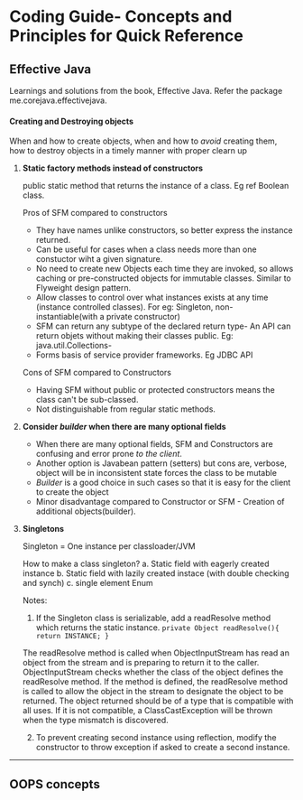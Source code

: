 Coding Guide- Concepts and Principles for Quick Reference
=======================================================

## Effective Java

Learnings and solutions from the book, Effective Java. Refer the package me.corejava.effectivejava.

#### Creating and Destroying objects

When and how to create objects, when and how to *avoid* creating them, how to destroy objects in a timely manner
with proper clearn up

1. **Static factory methods instead of constructors**

    public static method that returns the instance of a class. Eg ref Boolean class.
    
    Pros of SFM compared to constructors
    - They have names unlike constructors, so better express the instance returned.
    - Can be useful for cases when a class needs more than one constuctor wiht a given signature. 
    - No need to create new Objects each time they are invoked, so allows caching or pre-constructed objects for
      immutable classes. Similar to Flyweight design pattern.
    - Allow classes to control over what instances exists at any time (instance controlled classes).
      For eg: Singleton, non-instantiable(with a private constructor)
    - SFM can return any subtype of the declared return type- An API can return objets without making their classes public. 
      Eg: java.util.Collections- 
    - Forms basis of service provider frameworks. Eg JDBC API
      
    Cons of SFM compared to Constructors
    - Having SFM without public or protected constructors means the class can't be sub-classed.
    - Not distinguishable from regular static methods.
    
2. **Consider *builder* when there are many optional fields**

    - When there are many optional fields, SFM and Constructors are confusing and error prone *to the client*.
    - Another option is Javabean pattern (setters) but cons are, verbose, object will be in inconsistent state
      forces the class to be mutable
    - *Builder* is a good choice in such cases so that it is easy for the client to create the object
    - Minor disadvantage compared to Constructor or SFM - Creation of additional objects(builder).
    
3. **Singletons**

    Singleton = One instance per classloader/JVM
    
    How to make a class singleton?
    a. Static field with eagerly created instance
    b. Static field with lazily created instace (with double checking and synch)
    c. single element Enum
    
    Notes:
    1. If the Singleton class is serializable, add a readResolve method which returns the static instance.
     `private Object readResolve(){
         return INSTANCE;
     }`
     
     The readResolve method is called when ObjectInputStream has read an object from the stream and is preparing to 
     return it to the caller. ObjectInputStream checks whether the class of the object defines the readResolve method. 
     If the method is defined, the readResolve method is called to allow the object in the stream to designate the
     object to be returned. The object returned should be of a type that is compatible with all uses. If it is not 
     compatible, a ClassCastException will be thrown when the type mismatch is discovered.
     
    2. To prevent creating second instance using reflection, modify the constructor to throw exception if asked to
     create a second instance.
     
    
    
    
    


___

## OOPS concepts
